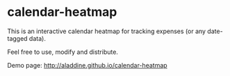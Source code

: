 # calendar-heatmap
This is an interactive calendar heatmap for tracking expenses (or any date-tagged data).

Feel free to use, modify and distribute.

Demo page: http://aladdine.github.io/calendar-heatmap
